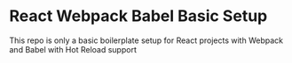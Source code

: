 # React Webpack Babel Basic Setup
This repo is only a basic boilerplate setup for React projects with Webpack and Babel with Hot Reload support
